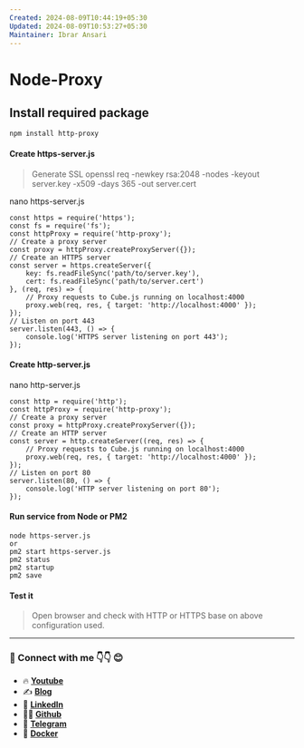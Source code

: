```yaml
---
Created: 2024-08-09T10:44:19+05:30
Updated: 2024-08-09T10:53:27+05:30
Maintainer: Ibrar Ansari
---
```

# Node-Proxy

##  Install required package
```
npm install http-proxy
```
#### Create https-server.js
> Generate SSL
> openssl req -newkey rsa:2048 -nodes -keyout server.key -x509 -days 365 -out server.cert

nano https-server.js
```
const https = require('https');
const fs = require('fs');
const httpProxy = require('http-proxy');
// Create a proxy server
const proxy = httpProxy.createProxyServer({});
// Create an HTTPS server
const server = https.createServer({
    key: fs.readFileSync('path/to/server.key'),
    cert: fs.readFileSync('path/to/server.cert')
}, (req, res) => {
    // Proxy requests to Cube.js running on localhost:4000
    proxy.web(req, res, { target: 'http://localhost:4000' });
});
// Listen on port 443
server.listen(443, () => {
    console.log('HTTPS server listening on port 443');
});
```

#### Create http-server.js
nano http-server.js
```
const http = require('http');
const httpProxy = require('http-proxy');
// Create a proxy server
const proxy = httpProxy.createProxyServer({});
// Create an HTTP server
const server = http.createServer((req, res) => {
    // Proxy requests to Cube.js running on localhost:4000
    proxy.web(req, res, { target: 'http://localhost:4000' });
});
// Listen on port 80
server.listen(80, () => {
    console.log('HTTP server listening on port 80');
});
```

#### Run service from Node or PM2
```
node https-server.js
or 
pm2 start https-server.js
pm2 status
pm2 startup
pm2 save
```

#### Test it
> Open browser and check with HTTP or HTTPS base on above configuration used.
---
### 💼 Connect with me 👇👇 😊

- 🔥 [**Youtube**](https://www.youtube.com/@DevOpsinAction?sub_confirmation=1)
- ✍ [**Blog**](https://ibraransari.blogspot.com/)
- 💼 [**LinkedIn**](https://www.linkedin.com/in/ansariibrar/)
- 👨‍💻 [**Github**](https://github.com/meibraransari?tab=repositories)
- 💬 [**Telegram**](https://t.me/DevOpsinActionTelegram)
- 🐳 [**Docker**](https://hub.docker.com/u/ibraransaridocker)
